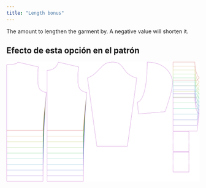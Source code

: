 ```yaml
---
title: "Length bonus"
---
```


The amount to lengthen the garment by. A negative value will shorten it.

## Efecto de esta opción en el patrón

![This image shows the effect of this option by superimposing several variants that have a different value for this option](huey_lengthbonus_sample.svg "Effect of this option on the pattern")
